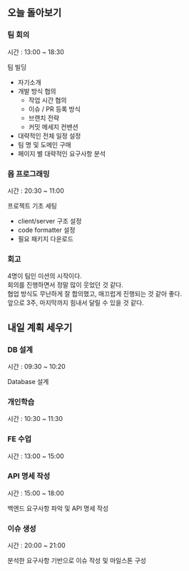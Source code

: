 ## 오늘 돌아보기

### 팀 회의

시간 : 13:00 ~ 18:30

팀 빌딩
- 자기소개
- 개발 방식 협의
  - 작업 시간 협의
  - 이슈 / PR 등록 방식
  - 브랜치 전략
  - 커밋 메세지 컨밴션
- 대략적인 전체 일정 설정
- 팀 명 및 도메인 구매
- 페이지 별 대략적인 요구사항 분석

### 몹 프로그래밍

시간 : 20:30 ~ 11:00

프로젝트 기초 세팅
- client/server 구조 설정 
- code formatter 설정 
- 필요 패키지 다운로드 

### 회고

4명이 팀인 미션의 시작이다.  
회의를 진행하면서 정말 많이 웃었던 것 같다.  
협업 방식도 무난하게 잘 합의했고, 매끄럽게 진행되는 것 같아 좋다.  
앞으로 3주, 마지막까지 힘내서 달릴 수 있을 것 같다.  

## 내일 계획 세우기

### DB 설계

시간 : 09:30 ~ 10:20

Database 설계

### 개인학습

시간 : 10:30 ~ 11:30

### FE 수업

시간 : 13:00 ~ 15:00

### API 명세 작성

시간 : 15:00 ~ 18:00

백엔드 요구사항 파악 및 API 명세 작성

### 이슈 생성

시간 : 20:00 ~ 21:00

분석한 요구사항 기반으로 이슈 작성 및 마일스톤 구성
